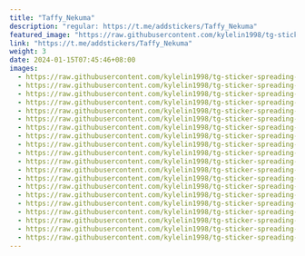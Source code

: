 ```yaml
---
title: "Taffy_Nekuma"
description: "regular: https://t.me/addstickers/Taffy_Nekuma"
featured_image: "https://raw.githubusercontent.com/kylelin1998/tg-sticker-spreading-worldwide-images/main/img/27f9de5f-99f7-4841-ae37-ef7d7375b90a.jpg"
link: "https://t.me/addstickers/Taffy_Nekuma"
weight: 3
date: 2024-01-15T07:45:46+08:00
images:
  - https://raw.githubusercontent.com/kylelin1998/tg-sticker-spreading-worldwide-images/main/img/27f9de5f-99f7-4841-ae37-ef7d7375b90a.jpg
  - https://raw.githubusercontent.com/kylelin1998/tg-sticker-spreading-worldwide-images/main/img/99997ee6-05c1-4d72-89a8-01a9c0378277.jpg
  - https://raw.githubusercontent.com/kylelin1998/tg-sticker-spreading-worldwide-images/main/img/b7aff0d9-adbf-455f-a4ec-b8948829e26e.jpg
  - https://raw.githubusercontent.com/kylelin1998/tg-sticker-spreading-worldwide-images/main/img/4f5538c1-f5f2-44c1-9bab-1cb690294400.jpg
  - https://raw.githubusercontent.com/kylelin1998/tg-sticker-spreading-worldwide-images/main/img/4fa44bd3-b759-4294-8018-6408edadf740.jpg
  - https://raw.githubusercontent.com/kylelin1998/tg-sticker-spreading-worldwide-images/main/img/47f15928-ed36-4d49-a4c1-bd0cea10b0e6.jpg
  - https://raw.githubusercontent.com/kylelin1998/tg-sticker-spreading-worldwide-images/main/img/dfa4f7eb-cb39-4a73-a521-4c00bcb775a5.jpg
  - https://raw.githubusercontent.com/kylelin1998/tg-sticker-spreading-worldwide-images/main/img/b648e06c-7ded-4210-be7b-69baa4347925.jpg
  - https://raw.githubusercontent.com/kylelin1998/tg-sticker-spreading-worldwide-images/main/img/3ae669e2-d455-4a62-819f-7c81dbfd1151.jpg
  - https://raw.githubusercontent.com/kylelin1998/tg-sticker-spreading-worldwide-images/main/img/4a2c39a2-9e81-4dea-8741-eac3b80a51bc.jpg
  - https://raw.githubusercontent.com/kylelin1998/tg-sticker-spreading-worldwide-images/main/img/fd971252-b172-4444-ba4f-f3dec8c1458c.jpg
  - https://raw.githubusercontent.com/kylelin1998/tg-sticker-spreading-worldwide-images/main/img/57eb787d-5022-4e6b-85fc-a4eb1ad34cf9.jpg
  - https://raw.githubusercontent.com/kylelin1998/tg-sticker-spreading-worldwide-images/main/img/bfda8261-10ad-4cf3-8883-91a936ad9b0e.jpg
  - https://raw.githubusercontent.com/kylelin1998/tg-sticker-spreading-worldwide-images/main/img/c37714ea-7650-45b3-b627-e0368546253b.jpg
  - https://raw.githubusercontent.com/kylelin1998/tg-sticker-spreading-worldwide-images/main/img/25593d38-6c42-4451-93a8-851c11753eb1.jpg
  - https://raw.githubusercontent.com/kylelin1998/tg-sticker-spreading-worldwide-images/main/img/28f922e7-a032-43fa-b18c-32bb16042068.jpg
  - https://raw.githubusercontent.com/kylelin1998/tg-sticker-spreading-worldwide-images/main/img/ec7fc6d1-def7-4c27-b187-12dd3fb1604f.jpg
  - https://raw.githubusercontent.com/kylelin1998/tg-sticker-spreading-worldwide-images/main/img/1613ad4e-6c03-4dda-9b47-77f4d4fca7f4.jpg
  - https://raw.githubusercontent.com/kylelin1998/tg-sticker-spreading-worldwide-images/main/img/3c691211-da10-42de-8f77-4f1f821f78e2.jpg
  - https://raw.githubusercontent.com/kylelin1998/tg-sticker-spreading-worldwide-images/main/img/fbe27047-fa3b-40d3-ba97-8de5da46120d.jpg
---
```

